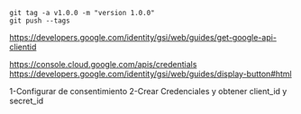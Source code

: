 ```
git tag -a v1.0.0 -m "version 1.0.0"
git push --tags
```

https://developers.google.com/identity/gsi/web/guides/get-google-api-clientid

https://console.cloud.google.com/apis/credentials
https://developers.google.com/identity/gsi/web/guides/display-button#html

1-Configurar de consentimiento
2-Crear Credenciales y obtener client_id y secret_id
